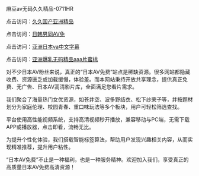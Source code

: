 麻豆av无码久久精品-0711HR

点击访问：<a href="https://heiliaoe8ajia.pages.dev">久久国产亚洲精品</a>

点击访问：<a href="https://heiliaoxqkkct.pages.dev">日韩男同AV免</a>

点击访问：<a href="https://heiliaoga6s9v.pages.dev">亚洲日本va中文字幕</a>

点击访问：<a href="https://heiliaowzu4ur.pages.dev">亚洲爆乳无码精品aaa片蜜桃</a>

对不少日本AV粉丝来说，真正的“日本AV免费”站点是稀缺资源。很多网站都隐藏收费、资源匮乏或加载缓慢，体验差。而本网站秉持开放共享理念，提供真正免费、无广告、日本AV高清影片库，全面满足您看片需求。

我们聚合了海量热门女优资源，如苍井空、波多野结衣、松下纱荣子等，并按题材划分为家庭伦理、校园青春、重口味玩法等多个板块，用户可轻松筛选查找。

平台使用高性能视频系统，支持高清视频秒开播放，兼容移动与PC端，无需下载APP或播放器，点击即看，流畅无比。

为提升个性化体验，我们搭载智能标签算法，帮助用户发现兴趣相关内容，从而实现精准推荐，提升用户粘性。

“日本AV免费”不止是一种福利，也是一种服务精神。欢迎加入我们，享受真正的高质量日本AV免费高清资源！

<span style="display:none;">[Canonical link](https://github.com/lk20250711/riben124)</span>
